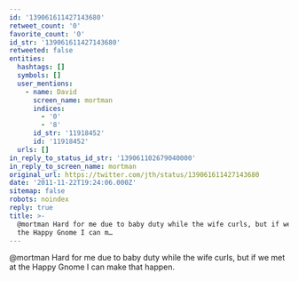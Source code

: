 ```yaml
---
id: '139061611427143680'
retweet_count: '0'
favorite_count: '0'
id_str: '139061611427143680'
retweeted: false
entities:
  hashtags: []
  symbols: []
  user_mentions:
    - name: David
      screen_name: mortman
      indices:
        - '0'
        - '8'
      id_str: '11918452'
      id: '11918452'
  urls: []
in_reply_to_status_id_str: '139061102679040000'
in_reply_to_screen_name: mortman
original_url: https://twitter.com/jth/status/139061611427143680
date: '2011-11-22T19:24:06.000Z'
sitemap: false
robots: noindex
reply: true
title: >-
  @mortman Hard for me due to baby duty while the wife curls, but if we met at
  the Happy Gnome I can m…
---
```


@mortman Hard for me due to baby duty while the wife curls, but if we met at the Happy Gnome I can make that happen.